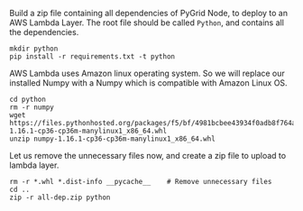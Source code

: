 Build a zip file containing all dependencies of PyGrid Node, to deploy to an AWS Lambda Layer.
The root file should be called `Python`, and contains all the dependencies.
```shell script
mkdir python
pip install -r requirements.txt -t python
```
AWS Lambda uses Amazon linux operating system. So we will replace our installed Numpy with a Numpy which is compatible with Amazon Linux OS.
```shell script
cd python
rm -r numpy
wget https://files.pythonhosted.org/packages/f5/bf/4981bcbee43934f0adb8f764a1e70ab0ee5a448f6505bd04a87a2fda2a8b/numpy-1.16.1-cp36-cp36m-manylinux1_x86_64.whl
unzip numpy-1.16.1-cp36-cp36m-manylinux1_x86_64.whl
```
Let us remove the unnecessary files now, and create a zip file to upload to lambda layer.
```shell script
rm -r *.whl *.dist-info __pycache__    # Remove unnecessary files
cd ..
zip -r all-dep.zip python
```